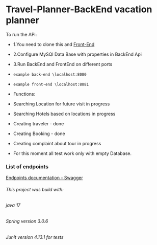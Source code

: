 # Travel-Planner-BackEnd vacation planner
To run the APi:
- 1.You need to clone this and [Front-End](https://github.com/domKul/Travel-Planner-Vaadin-FrontEnd)
- 2.Configure MySQl Data Base with properties in BackEnd Api
- 3.Run BackEnd and FrontEnd on different ports
- ``example back-end \localhost:8080``
- ``example front-end \localhost:8081``


- Functions:
- Searching Location for future visit  in progress
- Searching Hotels based on locations  in progress
- Creating traveler - done
- Creating Booking - done
- Creating complaint about tour in progress
- For this moment all test work only with empty Database.

### List of endpoints
 [Endpoints documentation  - Swagger](http://localhost:8080/swagger-ui/index.html)

###### This project was build with:
###### java 17
###### Spring version 3.0.6
###### Junit version 4.13.1 for tests
